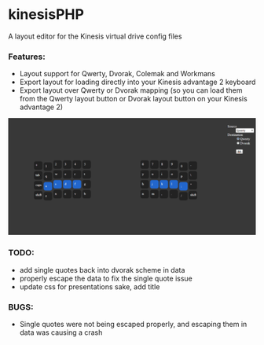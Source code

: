 
# kinesisPHP
A layout editor for the Kinesis virtual drive config files

### Features:
- Layout support for Qwerty, Dvorak, Colemak and Workmans
- Export layout for loading directly into your Kinesis advantage 2 keyboard
- Export layout over Qwerty or Dvorak mapping (so you can load them from the Qwerty layout button or Dvorak layout button on your Kinesis advantage 2)


![Alt text](/gfx/preview_kinesisPHP.gif?raw=true "KinesisPHP preview")



### TODO:
- add single quotes back into dvorak scheme in data
- properly escape the data to fix the single quote issue
- update css for presentations sake, add title

### BUGS:
- Single quotes were not being escaped properly, and escaping them in data was causing a crash


